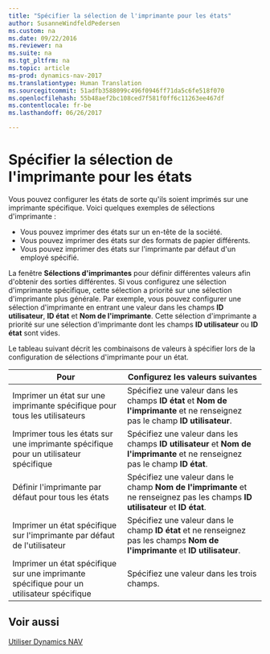 ```yaml
---
title: "Spécifier la sélection de l'imprimante pour les états"
author: SusanneWindfeldPedersen
ms.custom: na
ms.date: 09/22/2016
ms.reviewer: na
ms.suite: na
ms.tgt_pltfrm: na
ms.topic: article
ms-prod: dynamics-nav-2017
ms.translationtype: Human Translation
ms.sourcegitcommit: 51adfb3588099c496f0946ff71da5c6fe518f070
ms.openlocfilehash: 55b48aef2bc108ced7f581f0ff6c11263ee467df
ms.contentlocale: fr-be
ms.lasthandoff: 06/26/2017

---
```

    
# <a name="specify-printer-selection-for-reports"></a>Spécifier la sélection de l'imprimante pour les états
Vous pouvez configurer les états de sorte qu'ils soient imprimés sur une imprimante spécifique. Voici quelques exemples de sélections d'imprimante : 

- Vous pouvez imprimer des états sur un en-tête de la société.
- Vous pouvez imprimer des états sur des formats de papier différents.
- Vous pouvez imprimer des états sur l'imprimante par défaut d'un employé spécifié.

La fenêtre **Sélections d'imprimantes** pour définir différentes valeurs afin d'obtenir des sorties différentes. Si vous configurez une sélection d'imprimante spécifique, cette sélection a priorité sur une sélection d'imprimante plus générale. Par exemple, vous pouvez configurer une sélection d'imprimante en entrant une valeur dans les champs **ID utilisateur**, **ID état** et **Nom de l'imprimante**. Cette sélection d'imprimante a priorité sur une sélection d'imprimante dont les champs **ID utilisateur** ou **ID état** sont vides. 

Le tableau suivant décrit les combinaisons de valeurs à spécifier lors de la configuration de sélections d'imprimante pour un état.

|Pour                                                 |Configurez les valeurs suivantes                                             |
|---------------------------------------------------|---------------------------------------------------------------------|
|Imprimer un état sur une imprimante spécifique pour tous les utilisateurs |Spécifiez une valeur dans les champs **ID état** et **Nom de l'imprimante** et ne renseignez pas le champ **ID utilisateur**.|
|Imprimer tous les états sur une imprimante spécifique pour un utilisateur spécifique|Spécifiez une valeur dans les champs **ID utilisateur** et **Nom de l'imprimante** et ne renseignez pas le champ **ID état**.|
|Définir l'imprimante par défaut pour tous les états|Spécifiez une valeur dans le champ **Nom de l'imprimante** et ne renseignez pas les champs **ID utilisateur** et **ID état**.|
|Imprimer un état spécifique sur l'imprimante par défaut de l'utilisateur|Spécifiez une valeur dans le champ **ID état** et ne renseignez pas les champs **Nom de l'imprimante** et **ID utilisateur**.|
|Imprimer un état spécifique sur une imprimante spécifique pour un utilisateur spécifique|Spécifiez une valeur dans les trois champs.|

## <a name="see-also"></a>Voir aussi
[Utiliser Dynamics NAV](ui-work-product.md)

